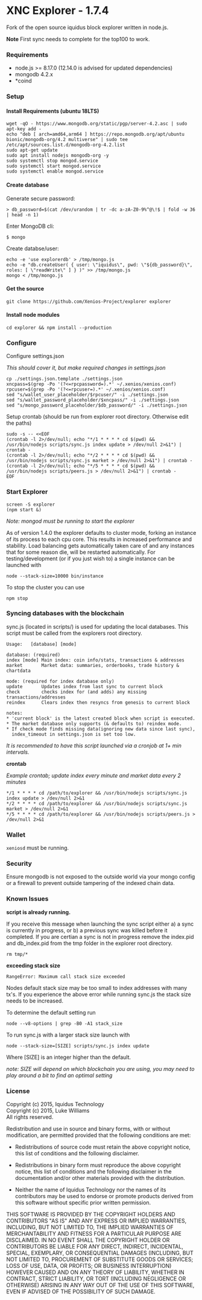 XNC Explorer - 1.7.4
================

Fork of the open source iquidus block explorer written in node.js. 

**Note** First sync needs to complete for the top100 to work.

### Requirements

*  node.js >= 8.17.0 (12.14.0 is advised for updated dependencies)
*  mongodb 4.2.x
*  *coind

### Setup
#### Install Requirements (ubuntu 18LTS)
```
wget -qO - https://www.mongodb.org/static/pgp/server-4.2.asc | sudo apt-key add -
echo "deb [ arch=amd64,arm64 ] https://repo.mongodb.org/apt/ubuntu bionic/mongodb-org/4.2 multiverse" | sudo tee /etc/apt/sources.list.d/mongodb-org-4.2.list
sudo apt-get update
sudo apt install nodejs mongodb-org -y
sudo systemctl stop mongod.service
sudo systemctl start mongod.service
sudo systemctl enable mongod.service
```

#### Create database

Generate secure password:

    > db_password=$(cat /dev/urandom | tr -dc a-zA-Z0-9%^@\!$ | fold -w 36 | head -n 1)

Enter MongoDB cli:

    $ mongo

Create databse/user:

    echo -e 'use explorerdb' > /tmp/mongo.js
    echo -e "db.createUser( { user: \"iquidus\", pwd: \"${db_password}\", roles: [ \"readWrite\" ] } )" >> /tmp/mongo.js
    mongo < /tmp/mongo.js

#### Get the source

    git clone https://github.com/Xenios-Project/explorer explorer

#### Install node modules

    cd explorer && npm install --production

### Configure
Configure settings.json

*This should cover it, but make required changes in settings.json*
```
cp ./settings.json.template ./settings.json
xncpass=$(grep -Po '(?<=rpcpassword=).*' ~/.xenios/xenios.conf)
rpcuser=$(grep -Po '(?<=rpcuser=).*' ~/.xenios/xenios.conf)
sed "s/wallet_user_placeholder/$rpcuser/" -i ./settings.json
sed "s/wallet_password_placeholder/$xncpass/" -i ./settings.json
sed "s/mongo_password_placeholder/$db_password/" -i ./settings.json
```

Setup crontab (should be run from explorer root directory. Otherwise edit the paths)
```
sudo -s -- <<EOF
(crontab -l 2>/dev/null; echo "*/1 * * * * cd $(pwd) && /usr/bin/nodejs scripts/sync.js index update > /dev/null 2>&1") | crontab -
(crontab -l 2>/dev/null; echo "*/2 * * * * cd $(pwd) && /usr/bin/nodejs scripts/sync.js market > /dev/null 2>&1") | crontab -
(crontab -l 2>/dev/null; echo "*/5 * * * * cd $(pwd) && /usr/bin/nodejs scripts/peers.js > /dev/null 2>&1") | crontab -
EOF
```

### Start Explorer

    screen -S explorer
    (npm start &)

*Note: mongod must be running to start the explorer*

As of version 1.4.0 the explorer defaults to cluster mode, forking an instance of its process to each cpu core. This results in increased performance and stability. Load balancing gets automatically taken care of and any instances that for some reason die, will be restarted automatically. For testing/development (or if you just wish to) a single instance can be launched with

    node --stack-size=10000 bin/instance

To stop the cluster you can use

    npm stop

### Syncing databases with the blockchain

sync.js (located in scripts/) is used for updating the local databases. This script must be called from the explorers root directory.

    Usage:   [database] [mode]

    database: (required)
    index [mode] Main index: coin info/stats, transactions & addresses
    market       Market data: summaries, orderbooks, trade history & chartdata

    mode: (required for index database only)
    update       Updates index from last sync to current block
    check        checks index for (and adds) any missing transactions/addresses
    reindex      Clears index then resyncs from genesis to current block

    notes:
    * 'current block' is the latest created block when script is executed.
    * The market database only supports (& defaults to) reindex mode.
    * If check mode finds missing data(ignoring new data since last sync),
      index_timeout in settings.json is set too low.


*It is recommended to have this script launched via a cronjob at 1+ min intervals.*

**crontab**

*Example crontab; update index every minute and market data every 2 minutes*

    */1 * * * * cd /path/to/explorer && /usr/bin/nodejs scripts/sync.js index update > /dev/null 2>&1
    */2 * * * * cd /path/to/explorer && /usr/bin/nodejs scripts/sync.js market > /dev/null 2>&1
    */5 * * * * cd /path/to/explorer && /usr/bin/nodejs scripts/peers.js > /dev/null 2>&1

### Wallet

`xeniosd` must be running.
    
### Security

Ensure mongodb is not exposed to the outside world via your mongo config or a firewall to prevent outside tampering of the indexed chain data. 

### Known Issues

**script is already running.**

If you receive this message when launching the sync script either a) a sync is currently in progress, or b) a previous sync was killed before it completed. If you are certian a sync is not in progress remove the index.pid and db_index.pid from the tmp folder in the explorer root directory.

    rm tmp/*

**exceeding stack size**

    RangeError: Maximum call stack size exceeded

Nodes default stack size may be too small to index addresses with many tx's. If you experience the above error while running sync.js the stack size needs to be increased.

To determine the default setting run

    node --v8-options | grep -B0 -A1 stack_size

To run sync.js with a larger stack size launch with

    node --stack-size=[SIZE] scripts/sync.js index update

Where [SIZE] is an integer higher than the default.

*note: SIZE will depend on which blockchain you are using, you may need to play around a bit to find an optimal setting*

### License

Copyright (c) 2015, Iquidus Technology  
Copyright (c) 2015, Luke Williams  
All rights reserved.

Redistribution and use in source and binary forms, with or without
modification, are permitted provided that the following conditions are met:

* Redistributions of source code must retain the above copyright notice, this
  list of conditions and the following disclaimer.

* Redistributions in binary form must reproduce the above copyright notice,
  this list of conditions and the following disclaimer in the documentation
  and/or other materials provided with the distribution.

* Neither the name of Iquidus Technology nor the names of its
  contributors may be used to endorse or promote products derived from
  this software without specific prior written permission.

THIS SOFTWARE IS PROVIDED BY THE COPYRIGHT HOLDERS AND CONTRIBUTORS "AS IS"
AND ANY EXPRESS OR IMPLIED WARRANTIES, INCLUDING, BUT NOT LIMITED TO, THE
IMPLIED WARRANTIES OF MERCHANTABILITY AND FITNESS FOR A PARTICULAR PURPOSE ARE
DISCLAIMED. IN NO EVENT SHALL THE COPYRIGHT HOLDER OR CONTRIBUTORS BE LIABLE
FOR ANY DIRECT, INDIRECT, INCIDENTAL, SPECIAL, EXEMPLARY, OR CONSEQUENTIAL
DAMAGES (INCLUDING, BUT NOT LIMITED TO, PROCUREMENT OF SUBSTITUTE GOODS OR
SERVICES; LOSS OF USE, DATA, OR PROFITS; OR BUSINESS INTERRUPTION) HOWEVER
CAUSED AND ON ANY THEORY OF LIABILITY, WHETHER IN CONTRACT, STRICT LIABILITY,
OR TORT (INCLUDING NEGLIGENCE OR OTHERWISE) ARISING IN ANY WAY OUT OF THE USE
OF THIS SOFTWARE, EVEN IF ADVISED OF THE POSSIBILITY OF SUCH DAMAGE.
